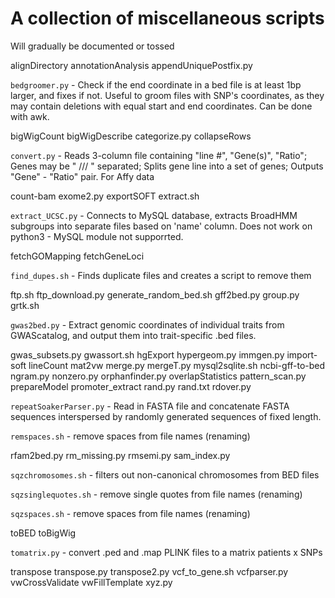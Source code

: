 # A collection of miscellaneous scripts
Will gradually be documented or tossed

alignDirectory
annotationAnalysis
appendUniquePostfix.py

`bedgroomer.py` - Check if the end coordinate in a bed file is at least 1bp larger, and fixes if not. Useful to groom files with SNP's coordinates, as they may contain deletions with equal start and end coordinates. Can be done with awk.

bigWigCount
bigWigDescribe
categorize.py
collapseRows

`convert.py` - Reads 3-column file containing "line #", "Gene(s)", "Ratio"; Genes may be " /// " separated; Splits gene line into a set of genes; Outputs "Gene" - "Ratio" pair. For Affy data

count-bam
exome2.py
exportSOFT
extract.sh

`extract_UCSC.py` - Connects to MySQL database, extracts BroadHMM subgroups into separate files based on 'name' column. Does not work on python3 - MySQL module not supporrted.

fetchGOMapping
fetchGeneLoci

`find_dupes.sh` - Finds duplicate files and creates a script to remove them

ftp.sh
ftp_download.py
generate_random_bed.sh
gff2bed.py
group.py
grtk.sh

`gwas2bed.py` - Extract genomic coordinates of individual traits from GWAScatalog, and output them into trait-specific .bed files.

gwas_subsets.py
gwassort.sh
hgExport
hypergeom.py
immgen.py
import-soft
lineCount
mat2vw
merge.py
mergeT.py
mysql2sqlite.sh
ncbi-gff-to-bed
ngram.py
nonzero.py
orphanfinder.py
overlapStatistics
pattern_scan.py
prepareModel
promoter_extract
rand.py
rand.txt
rdover.py

`repeatSoakerParser.py` - Read in FASTA file and concatenate FASTA sequences interspersed by randomly generated sequences of fixed length.

`remspaces.sh` - remove spaces from file names (renaming)

rfam2bed.py
rm_missing.py
rmsemi.py
sam_index.py

`sqzchromosomes.sh` - filters out non-canonical chromosomes from BED files

`sqzsinglequotes.sh` - remove single quotes from file names (renaming)

`sqzspaces.sh` - remove spaces from file names (renaming)

toBED
toBigWig

`tomatrix.py` - convert .ped and .map PLINK files to a matrix patients x SNPs

transpose
transpose.py
transpose2.py
vcf_to_gene.sh
vcfparser.py
vwCrossValidate
vwFillTemplate
xyz.py